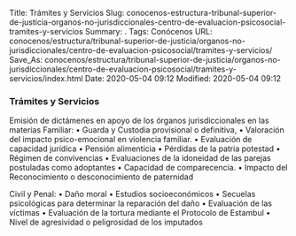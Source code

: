 Title: Trámites y Servicios
Slug: conocenos-estructura-tribunal-superior-de-justicia-organos-no-jurisdiccionales-centro-de-evaluacion-psicosocial-tramites-y-servicios
Summary: .
Tags: Conócenos
URL: conocenos/estructura/tribunal-superior-de-justicia/organos-no-jurisdiccionales/centro-de-evaluacion-psicosocial/tramites-y-servicios/
Save_As: conocenos/estructura/tribunal-superior-de-justicia/organos-no-jurisdiccionales/centro-de-evaluacion-psicosocial/tramites-y-servicios/index.html
Date: 2020-05-04 09:12
Modified: 2020-05-04 09:12



### Trámites y Servicios
Emisión de dictámenes en apoyo de los órganos jurisdiccionales en las materias
Familiar:
•	Guarda y Custodia provisional o definitiva,
•	Valoración del impacto psico-emocional en violencia familiar.
•	Evaluación de capacidad jurídica
•	Pensión alimenticia
•	Pérdidas de la patria potestad
•	Régimen de convivencias
•	Evaluaciones de la idoneidad de las parejas postuladas como adoptantes
•	Capacidad de comparecencia.
•	Impacto del Reconocimiento o desconocimiento de paternidad

Civil y Penal:
•	Daño moral
•	Estudios socioeconómicos
•	Secuelas psicológicas para determinar la reparación del daño
•	Evaluación de las víctimas 
•	Evaluación de la tortura mediante el Protocolo de Estambul
•	Nivel de agresividad o peligrosidad de los imputados




